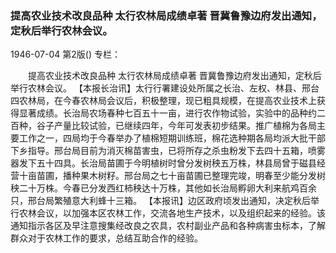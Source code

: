 ### 提高农业技术改良品种  太行农林局成绩卓著  晋冀鲁豫边府发出通知，定秋后举行农林会议。

1946-07-04
第2版()
专栏：

　　提高农业技术改良品种
    太行农林局成绩卓著
    晋冀鲁豫边府发出通知，定秋后举行农林会议。
    【本报长治讯】太行行署建设处所属之长治、左权、林县、邢台四农林局，在今春农林局会议后，积极整理，现已粗具规模，在提高农业技术上获得显著成绩。长治局农场春种七百五十一亩，进行农作物试验，实验中的品种约二百种，谷子产量比较试验，已继续四年，今年可发表初步结果。推广植棉为各局主要工作之一，四局均于今春举办了植棉短期训练班，棉花选种期各局均派大批干部下乡指导。邢台局目前为消灭棉苗害虫，已将所存之杀虫粉发下去四十五箱，喷雾器发下五十四具。长治局苗圃于今明植树时曾分发树秧五万株，林县局曾于磁县经营十亩苗圃，播种果木树籽。邢台局之七十亩苗圃已整理完竣，明春至少能分发树秧二十万株。今春已分发西红柿秧达十万株，其他如长治局孵卵大利来航鸡百余只，邢台局繁殖意大利蜂十三箱。
    【本报讯】边区政府顷发出通知，决定秋后举行农林会议，以加强本区农林工作，交流各地生产技术，以及组织起来的经验。该通知指示各区及早注意搜集经改良之农具，农村副业产品和各种病害虫标本，了解群众对于农林工作的要求，总结互助合作的经验。
